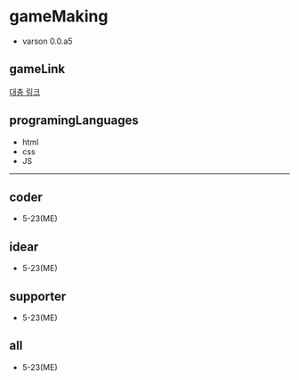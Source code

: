 # gameMaking
- varson 0.0.a5
## gameLink
<a href = 'http://games.5-23.kro.kr/' target = '_blank'>대충 링크</a>
## programingLanguages
- html
- css
- JS
------------
## coder
- 5-23(ME)
## idear
- 5-23(ME)
## supporter
- 5-23(ME)
## all
- 5-23(ME)
